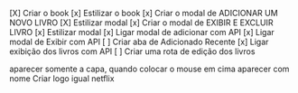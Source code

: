 [X] Criar o book
[x] Estilizar o book
[x] Criar o modal de ADICIONAR UM NOVO LIVRO
[X] Estilizar modal
[x] Criar o modal de EXIBIR E EXCLUIR LIVRO
[x] Estilizar modal
[x] Ligar modal de adicionar com API
[x] Ligar modal de Exibir com API
[ ] Criar aba de Adicionado Recente
[x] Ligar exibição dos livros com API
[ ] Criar uma rota de edição dos livros

aparecer somente a capa, quando colocar o mouse em cima aparecer com nome
Criar logo igual netflix
